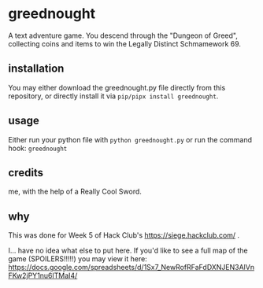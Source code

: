 # greednought
A text adventure game. You descend through the "Dungeon of Greed", collecting coins and items to win the Legally Distinct Schmamework 69.

## installation
You may either download the greednought.py file directly from this repository, or directly install it via `pip/pipx install greednought`.

## usage
Either run your python file with `python greednought.py` or run the command hook: `greednought`

## credits
me, with the help of a Really Cool Sword.

## why
This was done for Week 5 of Hack Club's https://siege.hackclub.com/ .

I... have no idea what else to put here. If you'd like to see a full map of the game (SPOILERS!!!!!) you may view it here:
https://docs.google.com/spreadsheets/d/1Sx7_NewRofRFaFdDXNJEN3AlVnFKw2jPY1nu6lTMaI4/
